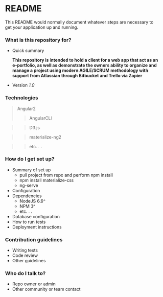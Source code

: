 # README #

This README would normally document whatever steps are necessary to get your application up and running.

### What is this repository for? ###

* Quick summary

	__This repository is intended to hold a client for a web app that act as an e-portfolio, as well as demonstrate the owners ability to organize and manage a
	project using modern AGILE/SCRUM methodology with support from Atlassian through Bitbucket and Trello via Zapier__



* Version
	_1.0_

### Technologies ###

> Angular2         
> > AngularCLI

> > D3.js

> > materialize-ng2

> > etc. . . 

### How do I get set up? ###

* Summary of set up
     * pull project from repo and perform npm install
     * npm install materialize-css
     * ng-serve
* Configuration
* Dependencies
    * NodeJS 6.9^
    * NPM 3^   
    * etc. . .
* Database configuration
* How to run tests
* Deployment instructions

### Contribution guidelines ###

* Writing tests
* Code review
* Other guidelines

### Who do I talk to? ###

* Repo owner or admin
* Other community or team contact